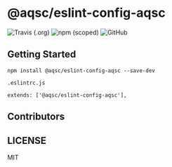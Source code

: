 # @aqsc/eslint-config-aqsc

![Travis (.org)](https://img.shields.io/travis/qdhuadi/eslint-config-aqsc)
![npm (scoped)](https://img.shields.io/npm/v/@aqsc/eslint-config-aqsc)
![GitHub](https://img.shields.io/github/license/qdhuadi/eslint-config-aqsc)

## Getting Started

```shell
npm install @aqsc/eslint-config-aqsc --save-dev
```

`.eslintrc.js`

```
extends: ['@aqsc/eslint-config-aqsc'],
```


## Contributors

<!-- ALL-CONTRIBUTORS-LIST:START - Do not remove or modify this section -->
<!-- prettier-ignore-start -->
<!-- markdownlint-disable -->

<!-- markdownlint-enable -->
<!-- prettier-ignore-end -->
<!-- ALL-CONTRIBUTORS-LIST:END -->

## LICENSE

MIT
